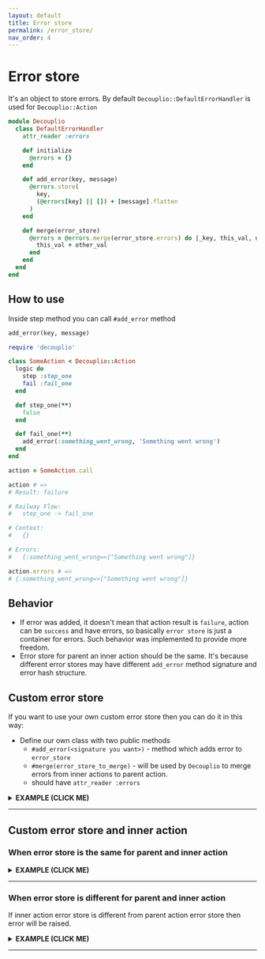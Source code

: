 ```yaml
---
layout: default
title: Error store
permalink: /error_store/
nav_order: 4
---
```


# Error store

It's an object to store errors. By default `Decouplio::DefaultErrorHandler` is used for `Decouplio::Action`

```ruby
module Decouplio
  class DefaultErrorHandler
    attr_reader :errors

    def initialize
      @errors = {}
    end

    def add_error(key, message)
      @errors.store(
        key,
        (@errors[key] || []) + [message].flatten
      )
    end

    def merge(error_store)
      @errors = @errors.merge(error_store.errors) do |_key, this_val, other_val|
        this_val + other_val
      end
    end
  end
end
```

## How to use
Inside step method you can call `#add_error` method

```ruby
add_error(key, message)
```

```ruby
require 'decouplio'

class SomeAction < Decouplio::Action
  logic do
    step :step_one
    fail :fail_one
  end

  def step_one(**)
    false
  end

  def fail_one(**)
    add_error(:something_went_wrong, 'Something went wrong')
  end
end

action = SomeAction.call

action # =>
# Result: failure

# Railway Flow:
#   step_one -> fail_one

# Context:
#   {}

# Errors:
#   {:something_went_wrong=>["Something went wrong"]}

action.errors # =>
# {:something_went_wrong=>["Something went wrong"]}
```

## Behavior

 - If error was added, it doesn't mean that action result is `failure`, action can be `success` and have errors, so basically `error store` is just a container for errors. Such behavior was implemented to provide more freedom.
 - Error store for parent an inner action should be the same. It's because different error stores may have different `add_error` method signature and error hash structure.

## Custom error store

If you want to use your own custom error store then you can do it in this way:

 - Define our own class with two public methods
    - `#add_error(<signature you want>)` - method which adds error to `error_store`
    - `#merge(error_store_to_merge)` - will be used by `Decouplio` to merge errors from inner actions to parent action.
    - should have `attr_reader :errors`

<details><summary><b>EXAMPLE (CLICK ME)</b></summary>
<p>

  {% highlight ruby %}
    require 'decouplio'

    class CustomErrorStore
      attr_reader :errors

      def initialize
        @errors = {}
      end

      def add_error(key:, message:, namespace: :root)
        @errors[namespace] ||= {}
        @errors[namespace].store(
          key,
          (@errors[namespace][key] || []) + [message].flatten
        )
      end

      def merge(error_store)
        @errors = deep_merge(@errors, error_store.errors)
      end

      private

      def deep_merge(this_hash, other_hash)
        this_hash.merge(other_hash) do |_key, this_val, other_val|
          if this_val.is_a?(Hash) && other_val.is_a?(Hash)
            deep_merge(this_val, other_val)
          else
            this_val + other_val
          end
        end
      end
    end

    class SomeActionWithCustomErrorStore < Decouplio::Action
      error_store_class CustomErrorStore

      logic do
        step :step_one
        step :step_two
      end

      def step_one(**)
        add_error(
          key: :under_root,
          message: 'Error Message One'
        )
      end

      def step_two(**)
        add_error(
          namespace: :step_two,
          key: :error_happened,
          message: 'Error Message Two'
        )
      end
    end

    action = SomeActionWithCustomErrorStore.call

    action  # =>
    # Result: success

    # Railway Flow:
    #   step_one -> step_two

    # Context:
    #   {}

    # Errors:
      # {:root=>{:under_root=>["Error Message One"]}, :step_two=>{:error_happened=>["Error Message Two"]}}

    action.errors  # =>
    # {:root=>{:under_root=>["Error Message One"]}, :step_two=>{:error_happened=>["Error Message Two"]}}
  {% endhighlight %}

</p>
</details>

***

## Custom error store and inner action

### When error store is the same for parent and inner action
<details><summary><b>EXAMPLE (CLICK ME)</b></summary>
<p>

  {% highlight ruby %}
    require 'decouplio'

    class CustomErrorStore
      attr_reader :errors

      def initialize
        @errors = {}
      end

      def add_error(key:, message:, namespace: :root)
        @errors[namespace] ||= {}
        @errors[namespace].store(
          key,
          (@errors[namespace][key] || []) + [message].flatten
        )
      end

      def merge(error_store)
        @errors = deep_merge(@errors, error_store.errors)
      end

      private

      def deep_merge(this_hash, other_hash)
        this_hash.merge(other_hash) do |_key, this_val, other_val|
          if this_val.is_a?(Hash) && other_val.is_a?(Hash)
            deep_merge(this_val, other_val)
          else
            this_val + other_val
          end
        end
      end
    end

    class InnerActionWithCustomErrorStore < Decouplio::Action
      error_store_class CustomErrorStore

      logic do
        step :inner_step
      end

      def inner_step(**)
        add_error(
          namespace: :inner,
          key: :inner_key,
          message: 'Somebody was told me...'
        )
      end
    end

    class ParentActionWithCustomErrorStore < Decouplio::Action
      error_store_class CustomErrorStore

      logic do
        step :step_one, action: InnerActionWithCustomErrorStore
        step :step_two
      end

      def step_two(**)
        add_error(
          namespace: :parent,
          key: :error_happened,
          message: 'Message'
        )
      end
    end

    action = ParentActionWithCustomErrorStore.call

    action  # =>
    # Result: success

    # Railway Flow:
    #   step_one -> inner_step -> step_two

    # Context:
    #   {}

    # Errors:
    #   {:inner=>{:inner_key=>["Somebody was told me..."]}, :parent=>{:error_happened=>["Message"]}}

    action.errors  # =>
    # {:inner=>{:inner_key=>["Somebody was told me..."]}, :parent=>{:error_happened=>["Message"]}}
  {% endhighlight %}

</p>
</details>

***

### When error store is different for parent and inner action
If inner action error store is different from parent action error store then error will be raised.

<details><summary><b>EXAMPLE (CLICK ME)</b></summary>
<p>

  {% highlight ruby %}
    require 'decouplio'

    class CustomErrorStore
      attr_reader :errors

      def initialize
        @errors = {}
      end

      def add_error(key:, message:, namespace: :root)
        @errors[namespace] ||= {}
        @errors[namespace].store(
          key,
          (@errors[namespace][key] || []) + [message].flatten
        )
      end

      def merge(error_store)
        @errors = deep_merge(@errors, error_store.errors)
      end

      private

      def deep_merge(this_hash, other_hash)
        this_hash.merge(other_hash) do |_key, this_val, other_val|
          if this_val.is_a?(Hash) && other_val.is_a?(Hash)
            deep_merge(this_val, other_val)
          else
            this_val + other_val
          end
        end
      end
    end

    class InnerActionWithDefaultErrorStore < Decouplio::Action
      logic do
        step :inner_step
      end

      def inner_step(**)
        add_error(
          key: :inner_key,
          message: 'Somebody was told me...'
        )
      end
    end

    class ParentActionForInnerActionDefaultErrorStore < Decouplio::Action
      error_store_class CustomErrorStore

      logic do
        step :step_one, action: InnerActionWithDefaultErrorStore
        step :step_two
      end

      def step_two(**)
        add_error(
          namespace: :parent,
          key: :error_happened,
          message: 'Message'
        )
      end
    end # =>
    # Error store for action and inner action should be the same. (Decouplio::Errors::ErrorStoreError)
  {% endhighlight %}

</p>
</details>

***
